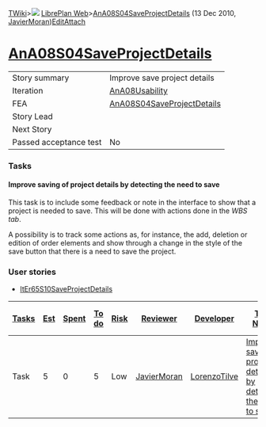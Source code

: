 [TWiki](/twiki/Main/WebHome)&gt;![](/twiki/TWiki/TWikiDocGraphics/web-bg-small.gif) [LibrePlan Web](/twiki/LibrePlan/WebHome)&gt;[AnA08S04SaveProjectDetails](http://wiki.libreplan-enterprise.com/twiki/LibrePlan/AnA08S04SaveProjectDetails "Topic revision: 1 (13 Dec 2010 - 15:46:50)") (13 Dec 2010, [JavierMoran](/twiki/Main/JavierMoran))[Edit](http://wiki.libreplan-enterprise.com/twiki/bin/edit/LibrePlan/AnA08S04SaveProjectDetails?t=1520337843 "Edit this topic text")[Attach](/twiki/bin/attach/LibrePlan/AnA08S04SaveProjectDetails "Attach an image or document to this topic")

 [AnA08S04SaveProjectDetails](/twiki/LibrePlan/AnA08S04SaveProjectDetails)
================================================================================================================================



|                        |                                                                                    |
|------------------------|------------------------------------------------------------------------------------|
| Story summary          | Improve save project details                                                       |
| Iteration              | [AnA08Usability](/twiki/LibrePlan/AnA08Usability)                         |
| FEA                    | [AnA08S04SaveProjectDetails](/twiki/LibrePlan/AnA08S04SaveProjectDetails) |
| Story Lead             |                                                                                    |
| Next Story             |                                                                                    |
| Passed acceptance test | No                                                                                 |

###  Tasks



####  Improve saving of project details by detecting the need to save

This task is to include some feedback or note in the interface to show that a project is needed to save. This will be done with actions done in the *WBS tab*.

A possibility is to track some actions as, for instance, the add, deletion or edition of order elements and show through a change in the style of the save button that there is a need to save the project.

###  User stories

-   [ItEr65S10SaveProjectDetails](/twiki/LibrePlan/ItEr65S10SaveProjectDetails)



| [Tasks](http://wiki.libreplan-enterprise.com/twiki/LibrePlan/AnA08S04SaveProjectDetails?sortcol=0;table=2;up=0#sorted_table "Sort by this column") | [Est](http://wiki.libreplan-enterprise.com/twiki/LibrePlan/AnA08S04SaveProjectDetails?sortcol=1;table=2;up=0#sorted_table "Sort by this column") | [Spent](http://wiki.libreplan-enterprise.com/twiki/LibrePlan/AnA08S04SaveProjectDetails?sortcol=2;table=2;up=0#sorted_table "Sort by this column") | [To do](http://wiki.libreplan-enterprise.com/twiki/LibrePlan/AnA08S04SaveProjectDetails?sortcol=3;table=2;up=0#sorted_table "Sort by this column") | [Risk](http://wiki.libreplan-enterprise.com/twiki/LibrePlan/AnA08S04SaveProjectDetails?sortcol=4;table=2;up=0#sorted_table "Sort by this column") | [Reviewer](http://wiki.libreplan-enterprise.com/twiki/LibrePlan/AnA08S04SaveProjectDetails?sortcol=5;table=2;up=0#sorted_table "Sort by this column") | [Developer](http://wiki.libreplan-enterprise.com/twiki/LibrePlan/AnA08S04SaveProjectDetails?sortcol=6;table=2;up=0#sorted_table "Sort by this column") | [Task Name](http://wiki.libreplan-enterprise.com/twiki/LibrePlan/AnA08S04SaveProjectDetails?sortcol=7;table=2;up=0#sorted_table "Sort by this column") | [Start Date](http://wiki.libreplan-enterprise.com/twiki/LibrePlan/AnA08S04SaveProjectDetails?sortcol=8;table=2;up=0#sorted_table "Sort by this column") | [Est End Date](http://wiki.libreplan-enterprise.com/twiki/LibrePlan/AnA08S04SaveProjectDetails?sortcol=9;table=2;up=0#sorted_table "Sort by this column") | [End Date](http://wiki.libreplan-enterprise.com/twiki/LibrePlan/AnA08S04SaveProjectDetails?sortcol=10;table=2;up=0#sorted_table "Sort by this column") |
|-------------------------------------------------------------------------------------------------------------------------------------------------------------|-----------------------------------------------------------------------------------------------------------------------------------------------------------|-------------------------------------------------------------------------------------------------------------------------------------------------------------|-------------------------------------------------------------------------------------------------------------------------------------------------------------|------------------------------------------------------------------------------------------------------------------------------------------------------------|----------------------------------------------------------------------------------------------------------------------------------------------------------------|-----------------------------------------------------------------------------------------------------------------------------------------------------------------|-----------------------------------------------------------------------------------------------------------------------------------------------------------------|------------------------------------------------------------------------------------------------------------------------------------------------------------------|--------------------------------------------------------------------------------------------------------------------------------------------------------------------|-----------------------------------------------------------------------------------------------------------------------------------------------------------------|
| Task                                                                                                                                                        | 5                                                                                                                                                         | 0                                                                                                                                                           | 5                                                                                                                                                           | Low                                                                                                                                                        | [JavierMoran](/twiki/Main/JavierMoran)                                                                                                                | [LorenzoTilve](/twiki/Main/LorenzoTilve)                                                                                                               | [Improve saving of project details by detecting the need to save](/twiki/LibrePlan/AnA08S04SaveProjectDetails#TasK1)                                   |                                                                                                                                                                  |                                                                                                                                                                    |                                                                                                                                                                 |


